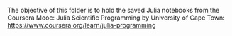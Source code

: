 The objective of this folder is to hold the saved Julia notebooks from the Coursera Mooc: Julia Scientific Programming by University of Cape Town: https://www.coursera.org/learn/julia-programming
